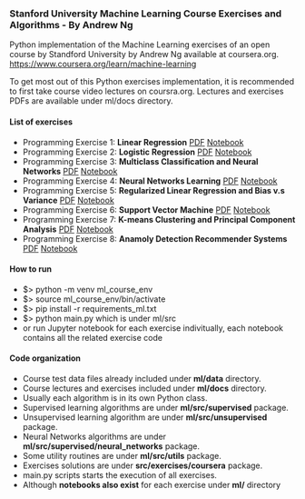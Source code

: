 ### Stanford University Machine Learning Course Exercises and Algorithms - By Andrew Ng 

Python implementation of the Machine Learning exercises of an open course by
Standford University by Andrew Ng available at coursera.org.
https://www.coursera.org/learn/machine-learning

To get most out of this Python exercises implementation,
it is recommended to first take course video lectures on coursra.org.
Lectures and exercises PDFs are available under ml/docs directory.

#### List of exercises
  * Programming Exercise 1: **Linear Regression**
      [PDF](https://raw.githubusercontent.com/farjan/MachineLearning/master/ml/docs/exercises/ex1.pdf)
      [Notebook](https://github.com/farjan/MachineLearning/blob/600104cc1c44a47f6c2a1f0209e6ee0af583280c/ml/Exercise%201.%20Linear%20Regression%20with%20multiple%20variables%20-%20non%20regularized.ipynb)
  * Programming Exercise 2: **Logistic Regression**
      [PDF](https://raw.githubusercontent.com/farjan/MachineLearning/master/ml/docs/exercises/ex2.pdf)
      [Notebook](https://github.com/farjan/MachineLearning/blob/afd6282de627242435a81aa14a716a5d2595dd5b/ml/Exercise%202%20Logistic%20Regression.ipynb)
  * Programming Exercise 3: **Multiclass Classification and Neural Networks**
      [PDF](https://raw.githubusercontent.com/farjan/MachineLearning/master/ml/docs/exercises/ex3.pdf)
      [Notebook](https://github.com/farjan/MachineLearning/blob/afd6282de627242435a81aa14a716a5d2595dd5b/ml/Exercise%203%20Multi-class%20Classification%20and%20Neural%20Networks.ipynb)
  * Programming Exercise 4: **Neural Networks Learning**
      [PDF](https://raw.githubusercontent.com/farjan/MachineLearning/master/ml/docs/exercises/ex4.pdf)
      [Notebook](https://github.com/farjan/MachineLearning/blob/afd6282de627242435a81aa14a716a5d2595dd5b/ml/Exercise%204%20Neural%20Networks%20Learning.ipynb)
  * Programming Exercise 5: **Regularized Linear Regression and Bias v.s Variance**
      [PDF](https://raw.githubusercontent.com/farjan/MachineLearning/master/ml/docs/exercises/ex5.pdf)
      [Notebook](https://github.com/farjan/MachineLearning/blob/afd6282de627242435a81aa14a716a5d2595dd5b/ml/Exercise%205%20Regularized%20Linear%20Regression%20and%20Bias%20v.s.%20Variance.ipynb)
  * Programming Exercise 6: **Support Vector Machine**
      [PDF](https://raw.githubusercontent.com/farjan/MachineLearning/master/ml/docs/exercises/ex6.pdf)
      [Notebook](https://github.com/farjan/MachineLearning/blob/afd6282de627242435a81aa14a716a5d2595dd5b/ml/Exercise%206%20Support%20Vector%20Machines.ipynb)
  * Programming Exercise 7: **K-means Clustering and Principal Component Analysis**
      [PDF](https://raw.githubusercontent.com/farjan/MachineLearning/master/ml/docs/exercises/ex7.pdf)
      [Notebook](https://github.com/farjan/MachineLearning/blob/3d961fe1d41250ee5eaa3dc08a141c7ede06364a/ml/Exercise%207%20K-means%20Clustering%20and%20Principal%20Component%20Analysis.ipynb)
  * Programming Exercise 8: **Anamoly Detection Recommender Systems**
      [PDF](https://raw.githubusercontent.com/farjan/MachineLearning/master/ml/docs/exercises/ex8.pdf)
      [Notebook](https://github.com/farjan/MachineLearning/blob/750c4af64268112e22e6b8e9ba2443463d2b818a/ml/Exercise%208%20Anomaly%20Detection%20and%20Recommender%20Systems.ipynb)
  
#### How to run
  * $> python -m venv ml_course_env
  * $> source ml_course_env/bin/activate
  * $> pip install -r requirements_ml.txt
  * $> python main.py  which is under ml/src
  * or run Jupyter notebook for each exercise indivitually, each notebook
    contains all the related exercise code
  
#### Code organization
  * Course test data files already included under **ml/data** directory.
  * Course lectures and exercises included under **ml/docs** directory.
  * Usually each algorithm is in its own Python class.
  * Supervised learning algorithms are under **ml/src/supervised** package.
  * Unsupervised learning algorithm are under **ml/src/unsupervised** package.
  * Neural Networks algorithms are under **ml/src/supervised/neural_networks** package.
  * Some utility routines are under **ml/src/utils** package.
  * Exercises solutions are under **src/exercises/coursera** package.
  * main.py scripts starts the execution of all exercises.
  * Although **notebooks also exist** for each exercise under **ml/** directory
